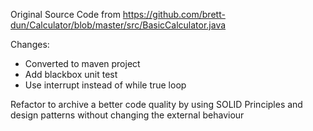 Original Source Code from https://github.com/brett-dun/Calculator/blob/master/src/BasicCalculator.java

Changes:
- Converted to maven project
- Add blackbox unit test
- Use interrupt instead of while true loop

Refactor to archive a better code quality by using SOLID Principles and design patterns 
without changing the external behaviour